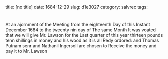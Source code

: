 title: [no title]
date: 1684-12-29
slug: d1e3027
category: salvrec
tags: 


<div markdown class="doc" id="d1e3027">


# 

At an ajornment of the Meeting from the eighteenth Day of this Instant December 1684 to the tweenty nin day of The same Month It was voated that we will give Mr. Lawson for the Last quarter of this year thirteen pounds tenn shillings in money and his wood as it is all Redy ordored: and Thomas Putnam senr and Nathanil Ingersoll are chosen to Receive the money and pay it to Mr. Lawson
</div>